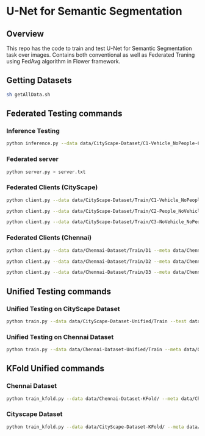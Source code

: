 # U-Net for Semantic Segmentation

## Overview

This repo has the code to train and test U-Net for Semantic Segmentation task over images. Contains both conventional as well as Federated Traning using FedAvg algorithm in Flower framework.

## Getting Datasets

```sh
sh getAllData.sh
```

## Federated Testing commands 


### Inference Testing

```sh
python inference.py --data data/CityScape-Dataset/C1-Vehicle_NoPeople-65 --img data/CityScape-Dataset/C1-Vehicle_NoPeople-65/Image/ulm_000009_000019_leftImg8bit.png --meta data/CityScape-Dataset --checkpoint saved_models/unet_epoch_0_1.67928.pt --ind 0
```

### Federated server

```sh
python server.py > server.txt
```

### Federated Clients (CityScape)

```sh
python client.py --data data/CityScape-Dataset/Train/C1-Vehicle_NoPeople-65 --test data/CityScape-Dataset/Test --meta data/CityScape-Dataset --num_epochs 50 --loss crossentropy --name client1 > client1.txt
```

```sh
python client.py --data data/CityScape-Dataset/Train/C2-People_NoVehicle-22 --test data/CityScape-Dataset/Test --meta data/CityScape-Dataset --num_epochs 50 --loss crossentropy --name client2 > client2.txt
```

```sh
python client.py --data data/CityScape-Dataset/Train/C3-NoVehicle_NoPeople-11 --test data/CityScape-Dataset/Test --meta data/CityScape-Dataset --num_epochs 50 --loss crossentropy --name client3 > client3.txt
```
### Federated Clients (Chennai)

```sh
python client.py --data data/Chennai-Dataset/Train/D1 --meta data/Chennai-Dataset --test data/Chennai-Dataset/Test/T1 --num_epochs 50 --loss crossentropy --name clientCHN1 > clientCHN1.txt
```

```sh
python client.py --data data/Chennai-Dataset/Train/D2 --meta data/Chennai-Dataset --test data/Chennai-Dataset/Test/T2 --num_epochs 50 --loss crossentropy --name clientCHN2 > clientCHN2.txt
```

```sh
python client.py --data data/Chennai-Dataset/Train/D3 --meta data/Chennai-Dataset --test data/Chennai-Dataset/Test/T3 --num_epochs 50 --loss crossentropy --name clientCHN3 > clientCHN3.txt
```

## Unified Testing commands

### Unified Testing on CityScape Dataset

```sh
python train.py --data data/CityScape-Dataset-Unified/Train --test data/CityScape-Dataset-Unified/Test --meta data/CityScape-Dataset-Unified --num_epochs 50 --loss crossentropy --name UnifiedCSP > UnifiedCSP.txt
```

### Unified Testing on Chennai Dataset

```sh 
python train.py --data data/Chennai-Dataset-Unified/Train --meta data/Chennai-Dataset-Unified --test data/Chennai-Dataset-Unified/Test --num_epochs 50 --loss crossentropy --name UnifiedCHN > UnifiedCHN.txt
```
## KFold Unified commands

### Chennai Dataset

```sh
python train_kfold.py --data data/Chennai-Dataset-KFold/ --meta data/Chennai-Dataset-KFold/ --name ChennaiKFold --folds 5 --epochs 10 --batch 1 --loss crossentropy --model Custom_Slim_UNet > UnifiedCHNFolded.txt
```

### Cityscape Dataset

```sh
python train_kfold.py --data data/CityScape-Dataset-KFold/ --meta data/CityScape-Dataset-KFold/ --name CityScapeKFold --folds 5 --epochs 10 --batch 1 --loss crossentropy --model Custom_Slim_UNet > UnifiedCSPFolded.txt
```